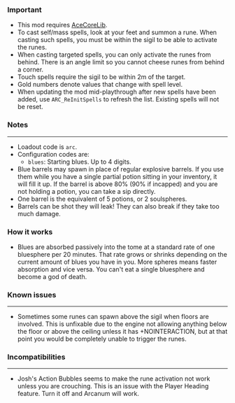 ### Important
- This mod requires [AceCoreLib](https://github.com/HDest-Community/AceCoreLib).
- To cast self/mass spells, look at your feet and summon a rune. When casting such spells, you must be within the sigil to be able to activate the runes.
- When casting targeted spells, you can only activate the runes from behind. There is an angle limit so you cannot cheese runes from behind a corner.
- Touch spells require the sigil to be within 2m of the target.
- Gold numbers denote values that change with spell level.
- When updating the mod mid-playthrough after new spells have been added, use `ARC_ReInitSpells` to refresh the list. Existing spells will not be reset.

### Notes
---
- Loadout code is `arc`.
- Configuration codes are:
	- `blues`: Starting blues. Up to 4 digits.
- Blue barrels may spawn in place of regular explosive barrels. If you use them while you have a single partial potion sitting in your inventory, it will fill it up. If the barrel is above 80% (90% if incapped) and you are not holding a potion, you can take a sip directly.
- One barrel is the equivalent of 5 potions, or 2 soulspheres.
- Barrels can be shot they will leak! They can also break if they take too much damage.

### How it works
- Blues are absorbed passively into the tome at a standard rate of one bluesphere per 20 minutes. That rate grows or shrinks depending on the current amount of blues you have in you. More spheres means faster absorption and vice versa. You can't eat a single bluesphere and become a god of death.

### Known issues
---
- Sometimes some runes can spawn above the sigil when floors are involved. This is unfixable due to the engine not allowing anything below the floor or above the ceiling unless it has +NOINTERACTION, but at that point you would be completely unable to trigger the runes.

### Incompatibilities
---
- Josh's Action Bubbles seems to make the rune activation not work unless you are crouching. This is an issue with the Player Heading feature. Turn it off and Arcanum will work.
